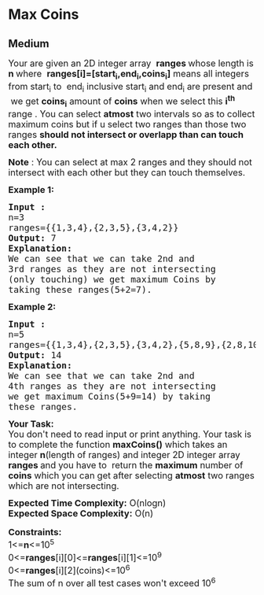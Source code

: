 # Max Coins
## Medium
<div class="problems_problem_content__Xm_eO"><p><span style="font-size:18px">Your are given an 2D integer array &nbsp;<strong>ranges </strong>whose length is <strong>n </strong>where&nbsp; <strong>ranges[i]=[start<sub>i</sub>,end<sub>i</sub>,coins<sub>i</sub>]</strong> means all integers from start<sub>i</sub> to &nbsp;end<sub>i</sub> inclusive start<sub>i</sub> and end<sub>i</sub> are present and &nbsp;we get <strong>coins<sub>i</sub></strong>&nbsp;amount of <strong>coins</strong> when we select this <strong>i<sup>th</sup></strong> range . You can select <strong>atmost</strong> two intervals so as to collect maximum coins but if u select two ranges than those two ranges <strong>should not intersect or overlapp than can touch each other.</strong></span></p>

<p><span style="font-size:18px"><strong>Note</strong> : You can select at max 2 ranges and they should not intersect with each other but they can touch themselves.</span></p>

<p><strong><span style="font-size:18px">Example 1:</span></strong></p>

<pre><span style="font-size:18px"><strong>Input :
</strong>n=3
ranges={{1,3,4},{2,3,5},{3,4,2}}</span>
<span style="font-size:18px"><strong>Output: </strong>7</span>
<span style="font-size:18px"><strong>Explanation:</strong>
We can see that we can take 2nd and 
3rd ranges as they are not intersecting
(only touching) we get maximum Coins by 
taking these ranges(5+2=7).</span></pre>

<p><strong><span style="font-size:18px">Example 2:</span></strong></p>

<pre><span style="font-size:18px"><strong>Input :</strong>
n=5
ranges={{1,3,4},{2,3,5},{3,4,2},{5,8,9},{2,8,10}}</span>
<span style="font-size:18px"><strong>Output: </strong>14</span>
<span style="font-size:18px"><strong>Explanation:</strong>
We can see that we can take 2nd and 
4th ranges as they are not intersecting 
we get maximum Coins(5+9=14) by taking 
these ranges.</span></pre>

<p><span style="font-size:18px"><strong>Your Task:</strong><br>
You don't need to read input or print anything. Your task is to complete the function <strong>maxCoins()</strong> which takes an integer <strong>n</strong>(length of ranges) and integer 2D integer array<strong> ranges </strong>and you have to &nbsp;return the <strong>maximum</strong> number of <strong>coins</strong> which you&nbsp;can get after selecting <strong>atmost</strong> two ranges which are not intersecting.</span></p>

<p><span style="font-size:18px"><strong>Expected Time Complexity:</strong> O(nlogn)<br>
<strong>Expected Space Complexity:</strong> O(n)</span><br>
<br>
<span style="font-size:18px"><strong>Constraints:</strong><br>
1&lt;=<strong>n</strong>&lt;=10<sup>5</sup><br>
0&lt;=<strong>ranges</strong>[i][0]&lt;=<strong>ranges</strong>[i][1]&lt;=10<sup>9</sup><br>
0&lt;=<strong>ranges</strong>[i][2](coins)&lt;=10<sup>6</sup><br>
The sum of n over all test cases won't exceed 10<sup>6</sup></span></p>
</div>